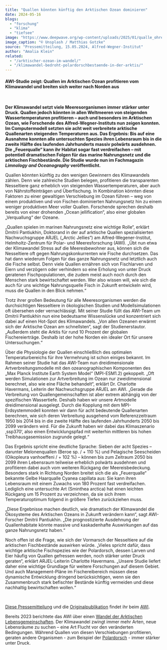 ```yaml
---
title: "Quallen könnten künftig den Arktischen Ozean dominieren"
date: 2024-05-16
blogs: 
  - "forschung"
  - "klima"
  - "tiefsee"
image: "https://www.deepwave.org/wp-content/uploads/2025/01/qualle_ohrenqualle_arktis_matthias-gotzke-unsplash-scaled.jpg"
image_caption: "© Unsplash / Matthias Gotzke"
source: "Pressemitteilung, 15.05.2024, Alfred-Wegner-Institut"
author: "Amalia Klein"
related: 
  - "/arktischer-ozean-im-wandel/"
  - "/klimawandel-bedroht-polardorschbestaende-in-der-arktis/"
---
```


#### AWI-Studie zeigt: Quallen im Arktischen Ozean profitieren vom Klimawandel und breiten sich weiter nach Norden aus

 

**Der Klimawandel setzt viele Meeresorganismen immer stärker unter Druck. Quallen jedoch könnten in allen Weltmeeren von steigenden Wassertemperaturen profitieren – auch und besonders im Arktischen Ozean, wie Forschende des Alfred-Wegner-Instituts nun zeigen konnten. Im Computermodell setzten sie acht weit verbreitete arktische Quallenarten steigenden Temperaturen aus. Das Ergebnis: Bis auf eine Ausnahme konnten alle untersuchten Spezies ihren Lebensraum bis in die zweite Hälfte des laufenden Jahrhunderts massiv polwärts ausdehnen. Die „Feuerqualle“ kann ihr Habitat sogar fast verdreifachen – mit potentiell dramatischen Folgen für das marine Nahrungsnetz und die arktischen Fischbestände. Die Studie wurde nun im Fachmagazin _Limnology and Oceanography_ veröffentlicht.**

Quallen könnten künftig zu den wenigen Gewinnern des Klimawandels zählen. Denn wie zahlreiche Studien belegen, profitieren die transparenten Nesseltiere ganz erheblich von steigenden Wassertemperaturen, aber auch von Nährstoffeinträgen und Überfischung. In Kombination könnten diese Faktoren zu einer gewaltigen Verschiebung im Ozean führen – weg von einem produktiven und von Fischen dominierten Nahrungsnetz hin zu einem weniger produktiven Meer voller Quallen. Forschende sprechen deshalb bereits von einer drohenden „Ocean jellification“, also einer globalen „Verquallung“ der Ozeane.

„Quallen spielen im marinen Nahrungsnetz eine wichtige Rolle“, erklärt Dmitrii Pantiukhin, Doktorand in der auf arktische Quallen spezialisierten Nachwuchsgruppe ARJEL („Arctic Jellies“) am Alfred-Wegener-Institut, Helmholtz-Zentrum für Polar- und Meeresforschung (AWI). „Übt nun etwa der Klimawandel Stress auf die Meeresbewohner aus, können sich die Nesseltiere oft gegen Nahrungskonkurrenten wie Fische durchsetzen. Das hat dann wiederum Folgen für das ganze Nahrungsnetz und letztlich auch die Fische selbst. Denn viele Quallen ernähren sich von Fischlarven und Eiern und verzögern oder verhindern so eine Erholung von unter Druck geratenen Fischpopulationen, die zudem meist auch noch durch den Menschen stark bewirtschaftet werden. Wer also wissen will, wie sich die auch für uns wichtige Nahrungsquelle Fisch in Zukunft entwickeln wird, muss die Quallen in den Blick nehmen.“

Trotz ihrer großen Bedeutung für alle Meeresorganismen werden die durchsichtigen Nesseltiere in ökologischen Studien und Modellsimulationen oft übersehen oder vernachlässigt. Mit seiner Studie füllt das AWI-Team um Dmitrii Pantiukhin nun eine bedeutsame Wissenslücke und konzentriert sich dabei auf einen Hot-Spot des Klimawandels. „Von allen Ozeanen erwärmt sich der Arktische Ozean am schnellsten“, sagt der Studienerstautor. „Außerdem steht die Arktis für rund 10 Prozent der globalen Fischereierträge. Deshalb ist der hohe Norden ein idealer Ort für unsere Untersuchungen.“

Über die Physiologie der Quallen einschließlich des optimalen Temperaturbereichs für ihre Vermehrung ist schon einiges bekannt. Im Rahmen seiner Studie hat das AWI-Team nun dreidimensionale Artverbreitungsmodelle mit den ozeanographischen Komponenten des „Max Planck Institute Earth System Model“ (MPI-ESM1.2) gekoppelt. „Oft werden Simulationen zur Artverbreitung im Ozean nur zweidimensional berechnet, also wie eine Fläche behandelt“, erklärt Dr. Charlotte Havermans, Leiterin der Nachwuchsgruppe ARJEL am AWI. „Gerade die Verbreitung von Quallengemeinschaften ist aber extrem abhängig von der spezifischen Wassertiefe. Deshalb haben wir unsere Artmodelle dreidimensional ausgelegt. Durch die Kopplung mit dem MPI-Erdsystemmodell konnten wir dann für acht bedeutende Quallenarten berechnen, wie sich deren Verbreitung ausgehend vom Referenzzeitraum 1950 bis 2014 bis in die zweite Hälfte des laufenden Jahrhunderts 2050 bis 2099 verändern wird. Für die Zukunft haben wir dabei das Klimaszenario ‚ssp370‘, also einen Entwicklungspfad mit weiterhin mittleren bis hohen Treibhausgasemission zugrunde gelegt.“

Das Ergebnis spricht eine deutliche Sprache: Sieben der acht Spezies – darunter Melonenquallen (Beroe sp. / + 110 %) und Pelagische Seescheiden (Oikopleura vanhoeffeni / + 102 %) – können bis zum Zeitraum 2050 bis 2099 ihren Lebensraum teilweise erheblich polwärts ausdehnen und profitieren dabei auch vom weiteren Rückgang der Meereisbedeckung. Besonders stark in Richtung Norden breitet sich die als „Feuerqualle“ bekannte Gelbe Haarqualle Cyanea capillata aus: Sie kann ihren Lebensraum mit einem Zuwachs von 180 Prozent fast verdreifachen. Lediglich eine untersuchte Art (Sminthea arctica) hat einen leichten Rückgang um 15 Prozent zu verzeichnen, da sie sich ihrem Temperaturoptimum folgend in größere Tiefen zurückziehen muss.

„Diese Ergebnisse machen deutlich, wie dramatisch der Klimawandel die Ökosysteme des Arktischen Ozeans in Zukunft verändern kann“, sagt AWI-Forscher Dmitrii Pantiukhin. „Die prognostizierte Ausdehnung der Quallenhabitate könnte massive und kaskadenhafte Auswirkungen auf das ganze Nahrungsnetz haben.“

Noch offen ist die Frage, wie sich der Vormarsch der Nesseltiere auf die arktischen Fischbestände auswirken würde. „Vieles spricht dafür, dass wichtige arktische Fischspezies wie der Polardorsch, dessen Larven und Eier häufig von Quallen gefressen werden, noch stärker unter Druck geraten“, erklärt ARJEL-Leiterin Charlotte Havermans. „Unsere Studie liefert daher eine wichtige Grundlage für weitere Forschungen auf diesem Gebiet. Und auch Management-Pläne im Fischereibereich müssen diese dynamische Entwicklung dringend berücksichtigen, wenn sie den Zusammenbruch stark befischter Bestände künftig vermeiden und diese nachhaltig bewirtschaften wollen.“

 

[Diese Pressemitteilung](https://www.awi.de/ueber-uns/service/presse/presse-detailansicht/quallen-koennten-kuenftig-den-arktischen-ozean-dominieren.html) und die [Originalpublikation](https://aslopubs.onlinelibrary.wiley.com/doi/full/10.1002/lno.12568) findet ihr beim [AWI](https://www.awi.de/).

Bereits 2023 berichtete das AWI über einen [Wandel der Arktischen Lebensgemeinschaften](https://www.deepwave.org/arktischer-ozean-im-wandel/). Der Klimawandel zwingt immer mehr Arten, neue Lebensräume zu suchen – eine Art Flucht vor den veränderten Bedingungen. Während Quallen von diesen Verschiebungen profitieren, geraten andere Organismen - zum Beispiel der [Polardorsch](https://www.deepwave.org/klimawandel-bedroht-polardorschbestaende-in-der-arktis/) - immer stärker unter Druck.
